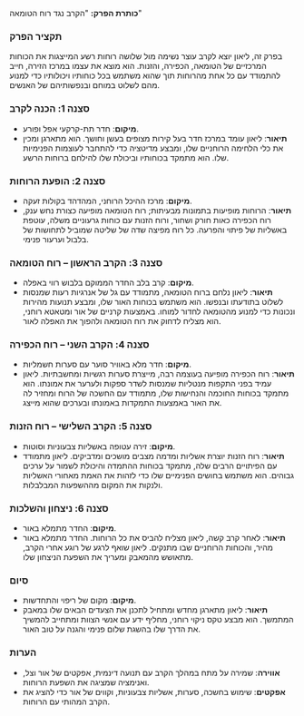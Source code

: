 **כותרת הפרק:** "הקרב נגד רוח הטומאה"

### **תקציר הפרק**

בפרק זה, ליאון יוצא לקרב עוצר נשימה מול שלושה רוחות רשע המייצגות את הכוחות המרכזיים של הטומאה, הכפירה, והזנות. הוא מוצא את עצמו במרכז הזירה, חייב להתמודד עם כל אחת מהרוחות תוך שהוא משתמש בכל כוחותיו ויכולותיו כדי למנוע מהם לשלוט במוחם ובנפשותיהם של האנשים.

### **סצנה 1: הכנה לקרב**

- **מיקום**: חדר תת-קרקעי אפל ופורע.
- **תיאור**: ליאון עומד במרכז חדר בעל קירות מצופים בעשן וחושך. הוא מתארגן ומכין את כלי הלחימה הרוחניים שלו, ומבצע מדיטציה כדי להתחבר לעוצמות הפנימיות שלו. הוא מתמקד בכוחותיו וביכולת שלו להילחם ברוחות הרשע.

### **סצנה 2: הופעת הרוחות**

- **מיקום**: מרכז ההיכל הרוחני, המהדהד בקולות זעקה.
- **תיאור**: הרוחות מופיעות בתמונות מבעיתות; רוח הטומאה מופיעה כצורת נחש ענק, רוח הכפירה כאות חורק ושחור, ורוח הזנות עם כוחות גרעוניים משלה, עוטפת באשליות של פיתוי והפרעה. כל רוח מפיצה שדה של שליטה שמוביל לתחושות של בלבול וערעור פנימי.

### **סצנה 3: הקרב הראשון – רוח הטומאה**

- **מיקום**: קרב בלב החדר הממוקם בלבוש רווי באפלה.
- **תיאור**: ליאון נלחם ברוח הטומאה, מתמודד עם גל של אנרגיות רעות שמנסות לשלוט בתודעתו ובנפשו. הוא משתמש בכוחות האור שלו, ומבצע תנועות מהירות ונכונות כדי למנוע מהטומאה לחדור למוחו. באמצעות קרניים של אור ומטאטא רוחני, הוא מצליח לדחוק את רוח הטומאה ולהפוך את האפלה לאור.

### **סצנה 4: הקרב השני – רוח הכפירה**

- **מיקום**: חדר מלא באוויר סוער עם סערות חשמליות.
- **תיאור**: רוח הכפירה מופיעה בעוצמה רבה, מייצרת סערות רגשיות ומחשבתיות. ליאון עמיד בפני התקפות מנטליות שמנסות לשדר ספקות ולערער את אמונתו. הוא מתמקד בכוחות החוכמה והנחישות שלו, מתמודד עם החשכה של הרוח ומחזיר לה את האור באמצעות התמקדות באמונתו ובערכים שהוא מייצג.

### **סצנה 5: הקרב השלישי – רוח הזנות**

- **מיקום**: זירה עטופה באשליות צבעוניות וסוטות.
- **תיאור**: רוח הזנות יוצרת אשליות ומדמה מצבים מושכים ומדביקים. ליאון מתמודד עם הפיתויים הרבים שלה, מתמקד בכוחות ההתמדה והיכולת לשמור על ערכים גבוהים. הוא משתמש בחושים הפנימיים שלו כדי לזהות את האמת מאחורי האשליות ולנקות את המקום מההשפעות המבלבלות.

### **סצנה 6: ניצחון והשלכות**

- **מיקום**: החדר מתמלא באור.
- **תיאור**: לאחר קרב קשה, ליאון מצליח להביס את כל הרוחות. החדר מתמלא באור מהיר, והכוחות הרוחניים שבו מתנקים. ליאון שואף לרגע של רוגע אחרי הקרב, מתאושש מהמאבק ומעריך את השפעת הניצחון שלו.

### **סיום**

- **מיקום**: מקום של ריפוי והתחדשות.
- **תיאור**: ליאון מתארגן מחדש ומתחיל לתכנן את הצעדים הבאים שלו במאבק המתמשך. הוא מבצע טקס ניקוי רוחני, מחליף ידע עם אנשי הצוות ומתחייב להמשיך את הדרך שלו בהשגת שלום פנימי והגנה על טוב האור.

### **הערות**

- **אווירה**: שמירה על מתח במהלך הקרב עם תנועה דינמית, אפקטים של אור וצל, ואנימציה שמציגה את השפעת הרוחות.
- **אפקטים**: שימוש בחשכה, סערות, אשליות צבעוניות, וקווים של אור כדי להציג את הקרב המהותי עם הרוחות.
